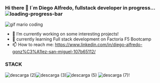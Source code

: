 ### Hi there 👋 I´m Diego Alfredo, fullstack developer in progress... ![loading-progress-bar](https://user-images.githubusercontent.com/116892725/228667177-4e1ca98d-665f-4eb6-932d-95428fa77aad.gif)
![gif mario coding](https://user-images.githubusercontent.com/116892725/228663373-8cd6d3df-1e28-461c-9890-330a1a505d53.gif)
- 🔭 I’m currently working on some interesting projects!
- 🌱 currently learning Full stack development on Factoria F5 Bootcamp
- 📫 How to reach me: https://www.linkedin.com/in/diego-alfredo-gonz%C3%A1lez-san-miguel-107b65112/

### STACK

![descarga (2)](https://user-images.githubusercontent.com/116892725/228667575-ed56b13a-6843-4972-84bc-be41b71c2cf5.png)![descarga (3)](https://user-images.githubusercontent.com/116892725/228667926-ae281b93-73a4-4485-8166-3909c3d766b5.png)![descarga (5)](https://user-images.githubusercontent.com/116892725/228667679-382406fb-4474-492c-8c9d-57e67ed55401.png)
![descarga (7)](https://user-images.githubusercontent.com/116892725/228668402-57b53d69-acd2-44f8-b98f-0773e0ae6f46.png)!


